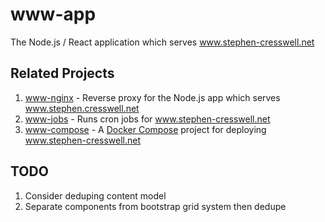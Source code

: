 # www-app
The Node.js / React application which serves www.stephen-cresswell.net

## Related Projects
1. [www-nginx](https://www.github.com/cressie176/www-nginx) - Reverse proxy for the Node.js app which serves www.stephen.cresswell.net
1. [www-jobs](https://www.github.com/cressie176/www-nginx) - Runs cron jobs for www.stephen-cresswell.net
1. [www-compose](https://www.github.com/cressie176/www-nginx) - A [Docker Compose](https://docs.docker.com/compose/) project for deploying www.stephen-cresswell.net

## TODO
1. Consider deduping content model
1. Separate components from bootstrap grid system then dedupe

